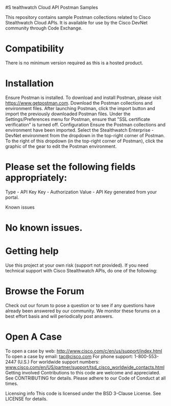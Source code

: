 #S tealthwatch Cloud API Postman Samples

This repository contains sample Postman collections related to Cisco Stealthwatch Cloud APIs. It is available for use by the Cisco DevNet community through Code Exchange. 

# Compatibility
There is no minimum version required as this is a hosted product.

# Installation
Ensure Postman is installed.
To download and install Postman, please visit https://www.getpostman.com.
Download the Postman collections and environment files.
After launching Postman, click the import button and import the previously downloaded Postman files.
Under the Settings/Preferences menu for Postman, ensure that "SSL certificate verification" is turned off.
Configuration
Ensure the Postman collections and environment have been imported.
Select the Stealthwatch Enterprise - DevNet environment from the dropdown in the top-right corner of Postman.
To the right of this dropdown (in the top-right corner of Postman), click the graphic of the gear to edit the Postman environment.

# Please set the following fields appropriately:
Type - API Key
Key - Authorization
Value - API Key generated from your portal. 


Known issues
# No known issues.

# Getting help
Use this project at your own risk (support not provided). If you need technical support with Cisco Stealthwatch APIs, do one of the following:

# Browse the Forum
Check out our forum to pose a question or to see if any questions have already been answered by our community. We monitor these forums on a best effort basis and will periodically post answers.

# Open A Case
To open a case by web: http://www.cisco.com/c/en/us/support/index.html
To open a case by email: tac@cisco.com
For phone support: 1-800-553-2447 (U.S.)
For worldwide support numbers: www.cisco.com/en/US/partner/support/tsd_cisco_worldwide_contacts.html
Getting involved
Contributions to this code are welcome and appreciated. See CONTRIBUTING for details. Please adhere to our Code of Conduct at all times.

Licensing info
This code is licensed under the BSD 3-Clause License. See LICENSE for details.